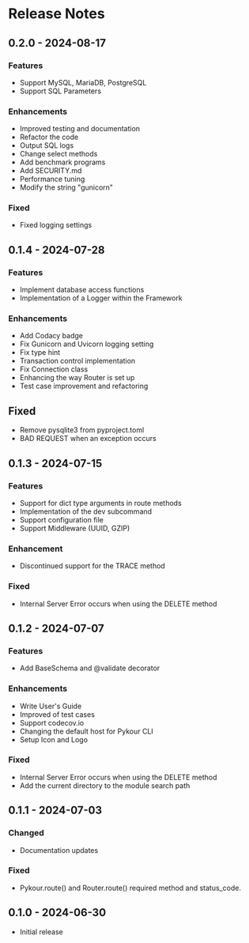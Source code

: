 # Release Notes

## 0.2.0 - 2024-08-17

### Features

- Support MySQL, MariaDB, PostgreSQL
- Support SQL Parameters

### Enhancements

- Improved testing and documentation
- Refactor the code
- Output SQL logs
- Change select methods
- Add benchmark programs
- Add SECURITY.md
- Performance tuning
- Modify the string "gunicorn"

### Fixed

- Fixed logging settings


## 0.1.4 - 2024-07-28

### Features

- Implement database access functions
- Implementation of a Logger within the Framework

### Enhancements

- Add Codacy badge
- Fix Gunicorn and Uvicorn logging setting
- Fix type hint
- Transaction control implementation
- Fix Connection class
- Enhancing the way Router is set up
- Test case improvement and refactoring

## Fixed

- Remove pysqlite3 from pyproject.toml
- BAD REQUEST when an exception occurs

## 0.1.3 - 2024-07-15

### Features

- Support for dict type arguments in route methods
- Implementation of the dev subcommand
- Support configuration file
- Support Middleware (UUID, GZIP)

### Enhancement

- Discontinued support for the TRACE method

### Fixed

- Internal Server Error occurs when using the DELETE method

## 0.1.2 - 2024-07-07

### Features

- Add BaseSchema and @validate decorator

### Enhancements

- Write User's Guide
- Improved of test cases
- Support codecov.io
- Changing the default host for Pykour CLI
- Setup Icon and Logo

### Fixed

- Internal Server Error occurs when using the DELETE method
- Add the current directory to the module search path

## 0.1.1 - 2024-07-03

### Changed

- Documentation updates

### Fixed

- Pykour.route() and Router.route() required method and status_code.

## 0.1.0 - 2024-06-30

- Initial release

